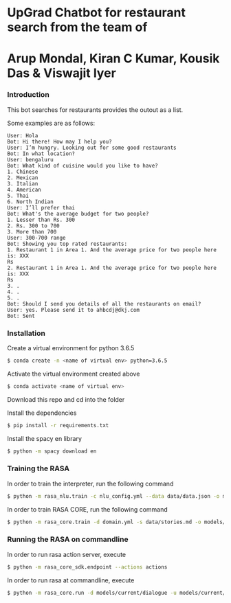 # UpGrad Chatbot for restaurant search from the team of
#     Arup Mondal, Kiran C Kumar, Kousik Das & Viswajit Iyer

### Introduction

This bot searches for restaurants provides the outout as a list.

Some examples are as follows:
```
User: Hola
Bot: Hi there! How may I help you?
User: I’m hungry. Looking out for some good restaurants
Bot: In what location?
User: bengaluru
Bot: What kind of cuisine would you like to have?
1. Chinese
2. Mexican
3. Italian
4. American
5. Thai
6. North Indian
User: I’ll prefer thai
Bot: What's the average budget for two people?
1. Lesser than Rs. 300
2. Rs. 300 to 700
3. More than 700
User: 300-700 range
Bot: Showing you top rated restaurants:
1. Restaurant 1 in Area 1. And the average price for two people here is: XXX
Rs
2. Restaurant 1 in Area 1. And the average price for two people here is: XXX
Rs
3. .
4. .
5. .
Bot: Should I send you details of all the restaurants on email?
User: yes. Please send it to ahbcdj@dkj.com
Bot: Sent
```


### Installation

Create a virtual environment for python 3.6.5
```sh
$ conda create -n <name of virtual env> python=3.6.5
```

Activate the virtual environment created above 
```sh
$ conda activate <name of virtual env> 
```

Download this repo and cd into the folder

Install the dependencies
```sh
$ pip install -r requirements.txt
```
Install the spacy en library
```sh
$ python -m spacy download en
```

### Training the RASA 

In order to train the interpreter, run the following command

```sh
$ python -m rasa_nlu.train -c nlu_config.yml --data data/data.json -o models --fixed_model_name nlu --project current --verbose
```

In order to train RASA CORE, run the following command

```sh
$ python -m rasa_core.train -d domain.yml -s data/stories.md -o models/current/dialogue -c policies.yml
```

### Running the RASA on commandline

In order to run rasa action server, execute
```sh
$ python -m rasa_core_sdk.endpoint --actions actions
```


In order to run rasa at commandline, execute
```sh
$ python -m rasa_core.run -d models/current/dialogue -u models/current/nlu --endpoints endpoints.yml
```
